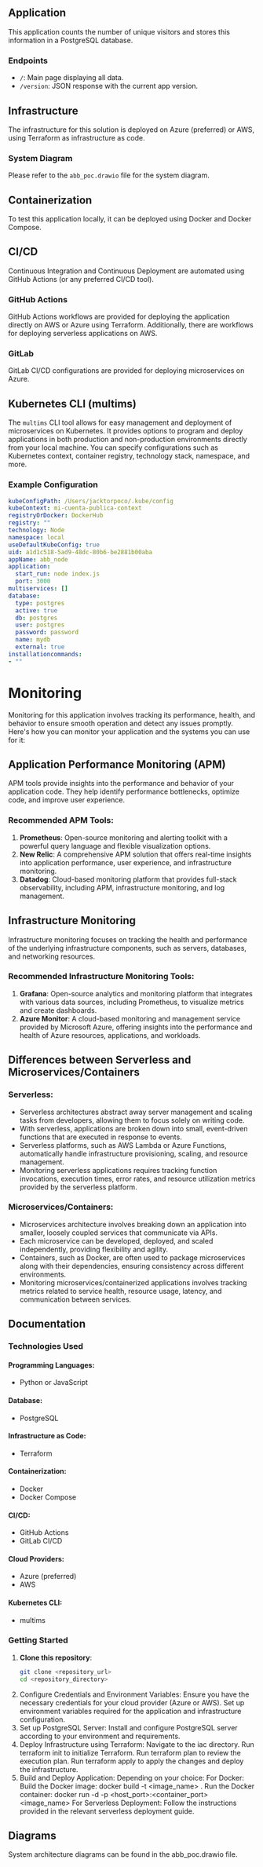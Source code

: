 
## Application

This application counts the number of unique visitors and stores this information in a PostgreSQL database.

### Endpoints

- `/`: Main page displaying all data.
- `/version`: JSON response with the current app version.

## Infrastructure

The infrastructure for this solution is deployed on Azure (preferred) or AWS, using Terraform as infrastructure as code.

### System Diagram

Please refer to the `abb_poc.drawio` file for the system diagram.

## Containerization

To test this application locally, it can be deployed using Docker and Docker Compose.

## CI/CD

Continuous Integration and Continuous Deployment are automated using GitHub Actions (or any preferred CI/CD tool).

### GitHub Actions

GitHub Actions workflows are provided for deploying the application directly on AWS or Azure using Terraform. Additionally, there are workflows for deploying serverless applications on AWS.

### GitLab

GitLab CI/CD configurations are provided for deploying microservices on Azure.

## Kubernetes CLI (multims)

The `multims` CLI tool allows for easy management and deployment of microservices on Kubernetes. It provides options to program and deploy applications in both production and non-production environments directly from your local machine. You can specify configurations such as Kubernetes context, container registry, technology stack, namespace, and more.

### Example Configuration

```yaml
kubeConfigPath: /Users/jacktorpoco/.kube/config
kubeContext: mi-cuenta-publica-context
registryOrDocker: DockerHub
registry: ""
technology: Node
namespace: local
useDefaultKubeConfig: true
uid: a1d1c518-5ad9-48dc-80b6-be2881b00aba
appName: abb_node
application:
  start_run: node index.js
  port: 3000
multiservices: []
database:
  type: postgres
  active: true
  db: postgres
  user: postgres
  password: password
  name: mydb
  external: true
installationcommands:
- ""
```



# Monitoring

Monitoring for this application involves tracking its performance, health, and behavior to ensure smooth operation and detect any issues promptly. Here's how you can monitor your application and the systems you can use for it:

## Application Performance Monitoring (APM)

APM tools provide insights into the performance and behavior of your application code. They help identify performance bottlenecks, optimize code, and improve user experience.

### Recommended APM Tools:
1. **Prometheus**: Open-source monitoring and alerting toolkit with a powerful query language and flexible visualization options.
2. **New Relic**: A comprehensive APM solution that offers real-time insights into application performance, user experience, and infrastructure monitoring.
3. **Datadog**: Cloud-based monitoring platform that provides full-stack observability, including APM, infrastructure monitoring, and log management.

## Infrastructure Monitoring

Infrastructure monitoring focuses on tracking the health and performance of the underlying infrastructure components, such as servers, databases, and networking resources.

### Recommended Infrastructure Monitoring Tools:
1. **Grafana**: Open-source analytics and monitoring platform that integrates with various data sources, including Prometheus, to visualize metrics and create dashboards.
2. **Azure Monitor**: A cloud-based monitoring and management service provided by Microsoft Azure, offering insights into the performance and health of Azure resources, applications, and workloads.

## Differences between Serverless and Microservices/Containers

### Serverless:
- Serverless architectures abstract away server management and scaling tasks from developers, allowing them to focus solely on writing code.
- With serverless, applications are broken down into small, event-driven functions that are executed in response to events.
- Serverless platforms, such as AWS Lambda or Azure Functions, automatically handle infrastructure provisioning, scaling, and resource management.
- Monitoring serverless applications requires tracking function invocations, execution times, error rates, and resource utilization metrics provided by the serverless platform.

### Microservices/Containers:
- Microservices architecture involves breaking down an application into smaller, loosely coupled services that communicate via APIs.
- Each microservice can be developed, deployed, and scaled independently, providing flexibility and agility.
- Containers, such as Docker, are often used to package microservices along with their dependencies, ensuring consistency across different environments.
- Monitoring microservices/containerized applications involves tracking metrics related to service health, resource usage, latency, and communication between services.

## Documentation

### Technologies Used

#### Programming Languages:
- Python or JavaScript

#### Database:
- PostgreSQL

#### Infrastructure as Code:
- Terraform

#### Containerization:
- Docker
- Docker Compose

#### CI/CD:
- GitHub Actions
- GitLab CI/CD

#### Cloud Providers:
- Azure (preferred)
- AWS

#### Kubernetes CLI:
- multims

### Getting Started

1. **Clone this repository**: 
   ```bash
   git clone <repository_url>
   cd <repository_directory>
   ```
2. Configure Credentials and Environment Variables:
Ensure you have the necessary credentials for your cloud provider (Azure or AWS).
Set up environment variables required for the application and infrastructure configuration.
3. Set up PostgreSQL Server:
Install and configure PostgreSQL server according to your environment and requirements.
4. Deploy Infrastructure using Terraform:
Navigate to the iac directory.
Run terraform init to initialize Terraform.
Run terraform plan to review the execution plan.
Run terraform apply to apply the changes and deploy the infrastructure.
5. Build and Deploy Application:
Depending on your choice:
For Docker:
Build the Docker image: docker build -t <image_name> .
Run the Docker container: docker run -d -p <host_port>:<container_port> <image_name>
For Serverless Deployment:
Follow the instructions provided in the relevant serverless deployment guide.


## Diagrams
System architecture diagrams can be found in the abb_poc.drawio file.

